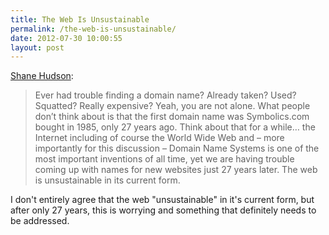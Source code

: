 ```yaml
---
title: The Web Is Unsustainable
permalink: /the-web-is-unsustainable/
date: 2012-07-30 10:00:55
layout: post
---
```


[Shane Hudson](http://www.shanehudson.net/2012-07-29/the-web-is-unsustainable/): 

> Ever had trouble finding a domain name? Already taken? Used? Squatted? Really expensive? Yeah, you are not alone. What people don’t think about is that the first domain name was Symbolics.com bought in 1985, only 27 years ago. Think about that for a while… the Internet including of course the World Wide Web and – more importantly for this discussion – Domain Name Systems is one of the most important inventions of all time, yet we are having trouble coming up with names for new websites just 27 years later. The web is unsustainable in its current form.

I don't entirely agree that the web "unsustainable" in it's current form, but after only 27 years, this is worrying and something that definitely needs to be addressed.